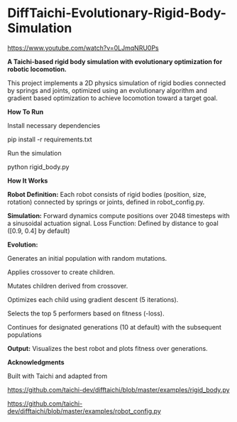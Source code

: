# DiffTaichi-Evolutionary-Rigid-Body-Simulation

https://www.youtube.com/watch?v=0LJmqNRU0Ps

**A Taichi-based rigid body simulation with evolutionary optimization for robotic locomotion.**

This project implements a 2D physics simulation of rigid bodies connected by springs and joints, optimized using an evolutionary algorithm and gradient based optimization to achieve locomotion toward a target goal.

**How To Run**

Install necessary dependencies

pip install -r requirements.txt

Run the simulation

python rigid_body.py

**How It Works**

**Robot Definition:** Each robot consists of rigid bodies (position, size, rotation) connected by springs or joints, defined in robot_config.py.

**Simulation:** Forward dynamics compute positions over 2048 timesteps with a sinusoidal actuation signal.
Loss Function: Defined by distance to goal ([0.9, 0.4] by default)

**Evolution:**

Generates an initial population with random mutations.

Applies crossover to create children.

Mutates children derived from crossover.

Optimizes each child using gradient descent (5 iterations).

Selects the top 5 performers based on fitness (-loss).

Continues for designated generations (10 at default) with the subsequent populations

**Output:** Visualizes the best robot and plots fitness over generations.

**Acknowledgments**

Built with Taichi and adapted from

https://github.com/taichi-dev/difftaichi/blob/master/examples/rigid_body.py

https://github.com/taichi-dev/difftaichi/blob/master/examples/robot_config.py

